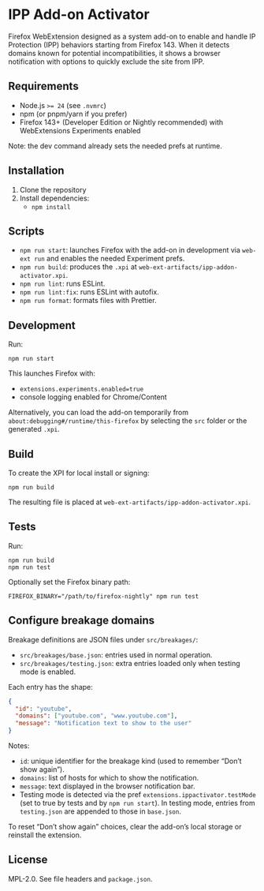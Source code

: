 # IPP Add-on Activator

Firefox WebExtension designed as a system add-on to enable and handle IP Protection (IPP) behaviors starting from Firefox 143. When it detects domains known for potential incompatibilities, it shows a browser notification with options to quickly exclude the site from IPP.

## Requirements

- Node.js `>= 24` (see `.nvmrc`)
- npm (or pnpm/yarn if you prefer)
- Firefox 143+ (Developer Edition or Nightly recommended) with WebExtensions Experiments enabled

Note: the dev command already sets the needed prefs at runtime.

## Installation

1. Clone the repository
2. Install dependencies:
   - `npm install`

## Scripts

- `npm run start`: launches Firefox with the add-on in development via `web-ext run` and enables the needed Experiment prefs.
- `npm run build`: produces the `.xpi` at `web-ext-artifacts/ipp-addon-activator.xpi`.
- `npm run lint`: runs ESLint.
- `npm run lint:fix`: runs ESLint with autofix.
- `npm run format`: formats files with Prettier.

## Development

Run:

```
npm run start
```

This launches Firefox with:

- `extensions.experiments.enabled=true`
- console logging enabled for Chrome/Content

Alternatively, you can load the add-on temporarily from `about:debugging#/runtime/this-firefox` by selecting the `src` folder or the generated `.xpi`.

## Build

To create the XPI for local install or signing:

```
npm run build
```

The resulting file is placed at `web-ext-artifacts/ipp-addon-activator.xpi`.

## Tests

Run:

```
npm run build
npm run test
```

Optionally set the Firefox binary path:

```
FIREFOX_BINARY="/path/to/firefox-nightly" npm run test
```

## Configure breakage domains

Breakage definitions are JSON files under `src/breakages/`:

- `src/breakages/base.json`: entries used in normal operation.
- `src/breakages/testing.json`: extra entries loaded only when testing mode is enabled.

Each entry has the shape:

```json
{
  "id": "youtube",
  "domains": ["youtube.com", "www.youtube.com"],
  "message": "Notification text to show to the user"
}
```

Notes:

- `id`: unique identifier for the breakage kind (used to remember “Don’t show again”).
- `domains`: list of hosts for which to show the notification.
- `message`: text displayed in the browser notification bar.
- Testing mode is detected via the pref `extensions.ippactivator.testMode` (set to true by tests and by `npm run start`). In testing mode, entries from `testing.json` are appended to those in `base.json`.

To reset “Don’t show again” choices, clear the add-on’s local storage or reinstall the extension.

## License

MPL-2.0. See file headers and `package.json`.
